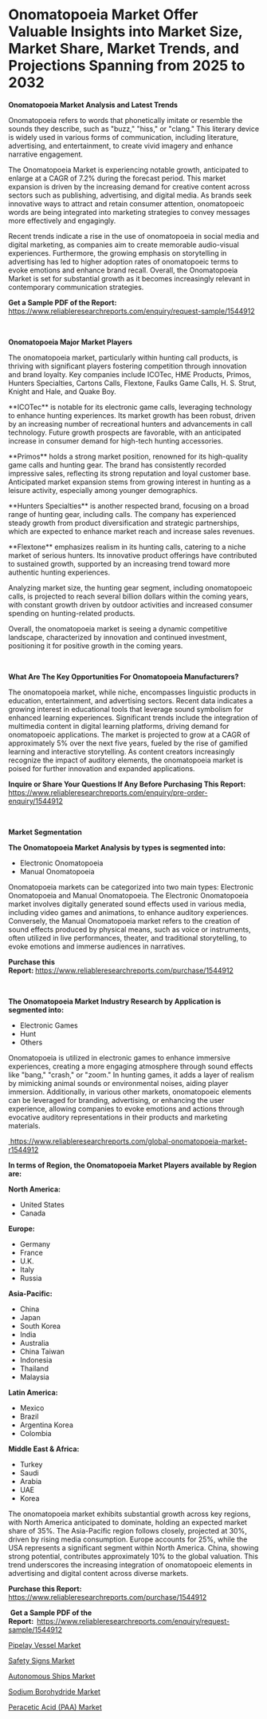 <p><h1>Onomatopoeia Market Offer Valuable Insights into Market Size, Market Share, Market Trends, and Projections Spanning from 2025 to 2032</h1></p><p><strong>Onomatopoeia Market Analysis and Latest Trends</strong></p>
<p><p>Onomatopoeia refers to words that phonetically imitate or resemble the sounds they describe, such as "buzz," "hiss," or "clang." This literary device is widely used in various forms of communication, including literature, advertising, and entertainment, to create vivid imagery and enhance narrative engagement.</p><p>The Onomatopoeia Market is experiencing notable growth, anticipated to enlarge at a CAGR of 7.2% during the forecast period. This market expansion is driven by the increasing demand for creative content across sectors such as publishing, advertising, and digital media. As brands seek innovative ways to attract and retain consumer attention, onomatopoeic words are being integrated into marketing strategies to convey messages more effectively and engagingly.</p><p>Recent trends indicate a rise in the use of onomatopoeia in social media and digital marketing, as companies aim to create memorable audio-visual experiences. Furthermore, the growing emphasis on storytelling in advertising has led to higher adoption rates of onomatopoeic terms to evoke emotions and enhance brand recall. Overall, the Onomatopoeia Market is set for substantial growth as it becomes increasingly relevant in contemporary communication strategies.</p></p>
<p><strong>Get a Sample PDF of the Report:&nbsp;</strong> <a href="https://www.reliableresearchreports.com/enquiry/request-sample/1544912?utm_campaign=2263&utm_medium=2&utm_source=Github&utm_content=ia&utm_term=06022025&utm_id=onomatopoeia">https://www.reliableresearchreports.com/enquiry/request-sample/1544912</a></p>
<p>&nbsp;</p>
<p><strong>Onomatopoeia Major Market Players</strong></p>
<p><p>The onomatopoeia market, particularly within hunting call products, is thriving with significant players fostering competition through innovation and brand loyalty. Key companies include ICOTec, HME Products, Primos, Hunters Specialties, Cartons Calls, Flextone, Faulks Game Calls, H. S. Strut, Knight and Hale, and Quake Boy.</p><p>**ICOTec** is notable for its electronic game calls, leveraging technology to enhance hunting experiences. Its market growth has been robust, driven by an increasing number of recreational hunters and advancements in call technology. Future growth prospects are favorable, with an anticipated increase in consumer demand for high-tech hunting accessories.</p><p>**Primos** holds a strong market position, renowned for its high-quality game calls and hunting gear. The brand has consistently recorded impressive sales, reflecting its strong reputation and loyal customer base. Anticipated market expansion stems from growing interest in hunting as a leisure activity, especially among younger demographics.</p><p>**Hunters Specialties** is another respected brand, focusing on a broad range of hunting gear, including calls. The company has experienced steady growth from product diversification and strategic partnerships, which are expected to enhance market reach and increase sales revenues.</p><p>**Flextone** emphasizes realism in its hunting calls, catering to a niche market of serious hunters. Its innovative product offerings have contributed to sustained growth, supported by an increasing trend toward more authentic hunting experiences.</p><p>Analyzing market size, the hunting gear segment, including onomatopoeic calls, is projected to reach several billion dollars within the coming years, with constant growth driven by outdoor activities and increased consumer spending on hunting-related products.</p><p>Overall, the onomatopoeia market is seeing a dynamic competitive landscape, characterized by innovation and continued investment, positioning it for positive growth in the coming years.</p></p>
<p>&nbsp;</p>
<p><strong>What Are The Key Opportunities For Onomatopoeia Manufacturers?</strong></p>
<p><p>The onomatopoeia market, while niche, encompasses linguistic products in education, entertainment, and advertising sectors. Recent data indicates a growing interest in educational tools that leverage sound symbolism for enhanced learning experiences. Significant trends include the integration of multimedia content in digital learning platforms, driving demand for onomatopoeic applications. The market is projected to grow at a CAGR of approximately 5% over the next five years, fueled by the rise of gamified learning and interactive storytelling. As content creators increasingly recognize the impact of auditory elements, the onomatopoeia market is poised for further innovation and expanded applications.</p></p>
<p><strong>Inquire or Share Your Questions If Any Before Purchasing This Report:</strong> <a href="https://www.reliableresearchreports.com/enquiry/pre-order-enquiry/1544912?utm_campaign=2263&utm_medium=2&utm_source=Github&utm_content=ia&utm_term=06022025&utm_id=onomatopoeia">https://www.reliableresearchreports.com/enquiry/pre-order-enquiry/1544912</a></p>
<p>&nbsp;</p>
<p><strong>Market Segmentation</strong></p>
<p><strong>The Onomatopoeia Market Analysis by types is segmented into:</strong></p>
<p><ul><li>Electronic Onomatopoeia</li><li>Manual Onomatopoeia</li></ul></p>
<p><p>Onomatopoeia markets can be categorized into two main types: Electronic Onomatopoeia and Manual Onomatopoeia. The Electronic Onomatopoeia market involves digitally generated sound effects used in various media, including video games and animations, to enhance auditory experiences. Conversely, the Manual Onomatopoeia market refers to the creation of sound effects produced by physical means, such as voice or instruments, often utilized in live performances, theater, and traditional storytelling, to evoke emotions and immerse audiences in narratives.</p></p>
<p><strong>Purchase this Report:&nbsp;</strong><a href="https://www.reliableresearchreports.com/purchase/1544912?utm_campaign=2263&utm_medium=2&utm_source=Github&utm_content=ia&utm_term=06022025&utm_id=onomatopoeia">https://www.reliableresearchreports.com/purchase/1544912</a></p>
<p>&nbsp;</p>
<p><strong>The Onomatopoeia Market Industry Research by Application is segmented into:</strong></p>
<p><ul><li>Electronic Games</li><li>Hunt</li><li>Others</li></ul></p>
<p><p>Onomatopoeia is utilized in electronic games to enhance immersive experiences, creating a more engaging atmosphere through sound effects like "bang," "crash," or "zoom." In hunting games, it adds a layer of realism by mimicking animal sounds or environmental noises, aiding player immersion. Additionally, in various other markets, onomatopoeic elements can be leveraged for branding, advertising, or enhancing the user experience, allowing companies to evoke emotions and actions through evocative auditory representations in their products and marketing materials.</p></p>
<p><a href="https://www.reliableresearchreports.com/global-onomatopoeia-market-r1544912?utm_campaign=2263&utm_medium=2&utm_source=Github&utm_content=ia&utm_term=06022025&utm_id=onomatopoeia">&nbsp;https://www.reliableresearchreports.com/global-onomatopoeia-market-r1544912</a></p>
<p><strong>In terms of Region, the Onomatopoeia Market Players available by Region are:</strong></p>
<p>
    <p> <strong> North America: </strong>
        <ul>
            <li>United States</li>
            <li>Canada</li>
        </ul>
        </p> 
    <p> <strong> Europe: </strong>
        <ul>
            <li>Germany</li>
            <li>France</li>
            <li>U.K.</li>
            <li>Italy</li>
            <li>Russia</li>
        </ul>
        </p> 
    <p> <strong> Asia-Pacific: </strong>
        <ul>
            <li>China</li>
            <li>Japan</li>
            <li>South Korea</li>
            <li>India</li>
            <li>Australia</li>
            <li>China Taiwan</li>
            <li>Indonesia</li>
            <li>Thailand</li>
            <li>Malaysia</li>
        </ul>
        </p> 
    <p> <strong> Latin America: </strong>
        <ul>
            <li>Mexico</li>
            <li>Brazil</li>
            <li>Argentina Korea</li>
            <li>Colombia</li>
        </ul>
        </p> 
    <p> <strong> Middle East & Africa: </strong>
        <ul>
            <li>Turkey</li>
            <li>Saudi</li>
            <li>Arabia</li>
            <li>UAE</li>
            <li>Korea</li>
        </ul>
    </p>
    </p>
<p><p>The onomatopoeia market exhibits substantial growth across key regions, with North America anticipated to dominate, holding an expected market share of 35%. The Asia-Pacific region follows closely, projected at 30%, driven by rising media consumption. Europe accounts for 25%, while the USA represents a significant segment within North America. China, showing strong potential, contributes approximately 10% to the global valuation. This trend underscores the increasing integration of onomatopoeic elements in advertising and digital content across diverse markets.</p></p>
<p><strong>Purchase this Report: </strong><a href="https://www.reliableresearchreports.com/purchase/1544912?utm_campaign=2263&utm_medium=2&utm_source=Github&utm_content=ia&utm_term=06022025&utm_id=onomatopoeia">https://www.reliableresearchreports.com/purchase/1544912</a></p>
<p>&nbsp;<strong>Get a Sample PDF of the Report:&nbsp;&nbsp;</strong><a href="https://www.reliableresearchreports.com/enquiry/request-sample/1544912?utm_campaign=2263&utm_medium=2&utm_source=Github&utm_content=ia&utm_term=06022025&utm_id=onomatopoeia">https://www.reliableresearchreports.com/enquiry/request-sample/1544912</a></p>
<p><strong></strong></p>
<p><p><a href="https://www.linkedin.com/pulse/pipelay-vessel-market-size-revenue-analysis-cagr-46-from-2025-nmkec?utm_campaign=2263&utm_medium=2&utm_source=Github&utm_content=ia&utm_term=06022025&utm_id=onomatopoeia">Pipelay Vessel Market</a></p><p><a href="https://www.linkedin.com/pulse/industry-strategies-opportunities-safety-signs-market-projected-mrkfe?utm_campaign=2263&utm_medium=2&utm_source=Github&utm_content=ia&utm_term=06022025&utm_id=onomatopoeia">Safety Signs Market</a></p><p><a href="https://www.linkedin.com/pulse/from-2025-2032-industryrevenue-generation-current-cagr11as-lvdte?utm_campaign=2263&utm_medium=2&utm_source=Github&utm_content=ia&utm_term=06022025&utm_id=onomatopoeia">Autonomous Ships Market</a></p><p><a href="https://www.linkedin.com/pulse/sodium-borohydride-market-evolution-global-trends-regional-pv6se?utm_campaign=2263&utm_medium=2&utm_source=Github&utm_content=ia&utm_term=06022025&utm_id=onomatopoeia">Sodium Borohydride Market</a></p><p><a href="https://www.linkedin.com/pulse/peracetic-acid-paa-market-size-forecast-2025-2032-cagr-98-t470e?utm_campaign=2263&utm_medium=2&utm_source=Github&utm_content=ia&utm_term=06022025&utm_id=onomatopoeia">Peracetic Acid (PAA) Market</a></p></p>
